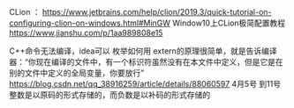 CLion ： https://www.jetbrains.com/help/clion/2019.3/quick-tutorial-on-configuring-clion-on-windows.html#MinGW
Window10上CLion极简配置教程
	https://www.jianshu.com/p/1aa989808e15

C++命令无法编译，idea可以
枚举如何用
extern的原理很简单，就是告诉编译器：“你现在编译的文件中，有一个标识符虽然没有在本文件中定义，但是它是在别的文件中定义的全局变量，你要放行”
https://blog.csdn.net/qq_38916259/article/details/88060597
4月5号 到11号
整数是以原码的形式存储的，而负数是以补码的形式存储的